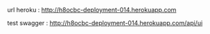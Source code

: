 url heroku : http://h8ocbc-deployment-014.herokuapp.com

test swagger : http://h8ocbc-deployment-014.herokuapp.com/api/ui